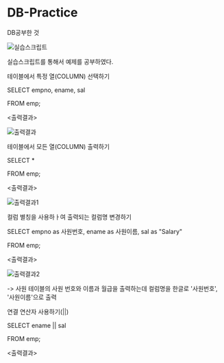 # DB-Practice
DB공부한 것

![실습스크립트](https://github.com/HeoHoJun/DB-Practice/assets/116245224/99f5431e-fbef-4fec-bcbc-b660a47eb5af)

실습스크립트를 통해서 예제를 공부하였다.

테이블에서 특정 열(COLUMN) 선택하기

SELECT empno, ename, sal
  
FROM emp;

<출력결과>

![출력결과](https://github.com/HeoHoJun/DB-Practice/assets/116245224/98824a69-b680-4ef8-9a19-f763ec28329e)

테이블에서 모든 열(COLUMN) 출력하기

SELECT *

FROM emp;

<출력결과>

![출력결과1](https://github.com/HeoHoJun/DB-Practice/assets/116245224/27e0a87d-eec0-4530-877c-3a13b6f37e28)

컬럼 별칭을 사용하ㅏ여 출력되는 컬럼명 변경하기

SELECT empno as 사원번호, ename as 사원이름, sal as "Salary"

FROM emp;

<출력결과>

![출력결과2](https://github.com/HeoHoJun/DB-Practice/assets/116245224/2bf298d3-c199-4d36-a0fc-7aa8f53de276)

-> 사원 테이블의 사원 번호와 이름과 월급을 출력하는데 컬럼명을 한글로 '사원번호', '사원이름'으로 출력

연결 연산자 사용하기(||)

SELECT ename || sal

FROM emp;

<출력결과>


